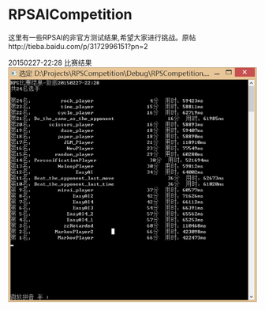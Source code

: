 # RPSAICompetition
这里有一些RPSAI的非官方测试结果,希望大家进行挑战。原帖http://tieba.baidu.com/p/3172996151?pn=2

20150227-22:28 比赛结果
![Image text](https://github.com/wkcn/RPSAICompetition/blob/master/resNew.png)
